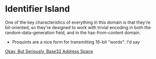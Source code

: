 # Identifier Island

One of the key characteristics of everything in this domain is that they're bit-oriented, so they're designed to work with trivial encoding in both the random-data-generation field, and in the has-from-content domain.

- Proquints are a nice form for transmitting 16-bit "words": I'd say

[Okay, But Seriously, Base32 Address Space](c525b73d-c310-485e-bd33-1c321a4e0364.md)
